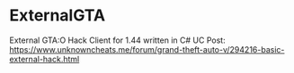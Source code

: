 # ExternalGTA

External GTA:O Hack Client for 1.44 written in C#
UC Post: https://www.unknowncheats.me/forum/grand-theft-auto-v/294216-basic-external-hack.html
